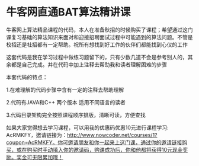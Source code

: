 # 牛客网直通BAT算法精讲课

牛客网上算法精品课程的代码，本人在准备秋招的时候购买了课程；希望通过这门课复习基础的算法知识来面对和迎接招聘面试过程中可能遇到的算法问题。不管是校招还是社招都有一定帮助。祝所有想找到好工作的伙伴们都能找到心仪的工作

这套代码是我在学习过程中做练习题留下的，只有少数几道不会是参考别人的，其余都是自己完成。并在代码中加上注释去帮助我和读者理解困难的步骤

本套代码的特点：

1.在难理解的代码步骤中含有一定的注释去帮助理解

2.代码有JAVA和C++ 两个版本 适用不同语言的读者

3.代码目录架构完全按照课程顺序排版，清晰可读，方便查找

如果大家觉得想去学习课程，可以用我的优惠码优惠10元进行课程学习: AcRMKFY，邀请链接为：http://www.nowcoder.net/courses/1?coupon=AcRMKFY。你可邀请朋友和你一起来上这门课，通过你的邀请链接购买，或在购买时手动填入你的邀请码，购课成功后，你和他都将获得10元现金奖励。奖金可无限累加哦！
